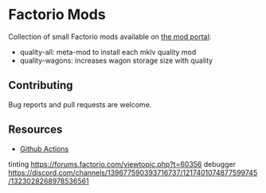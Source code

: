 # Factorio Mods

Collection of small Factorio mods available on [the mod portal](https://mods.factorio.com/user/dmikalova):

- quality-all: meta-mod to install each mklv quality mod
- quality-wagons: increases wagon storage size with quality

## Contributing

Bug reports and pull requests are welcome.

## Resources

- [Github Actions](https://github.com/TheBrutalX/Factorio-mod-uploader-action/)

tinting https://forums.factorio.com/viewtopic.php?t=60356
debugger https://discord.com/channels/139677590393716737/1217401074877599745/1323028268978536561
